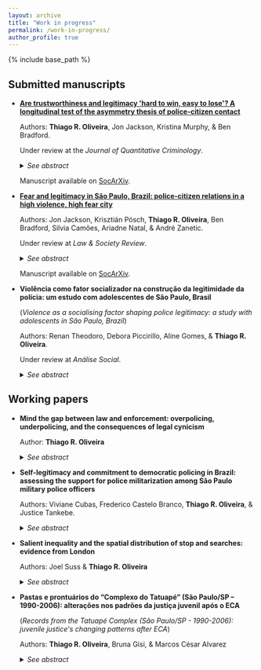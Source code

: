```yaml
---
layout: archive
title: "Work in progress"
permalink: /work-in-progress/
author_profile: true
---
```


{% include base_path %}

## Submitted manuscripts

- **[Are trustworthiness and legitimacy 'hard to win, easy to lose'? A longitudinal test of the asymmetry thesis of police-citizen contact](https://osf.io/preprints/socarxiv/adhbm/)**

  Authors: **Thiago R. Oliveira**, Jon Jackson, Kristina Murphy, & Ben Bradford.
  
  Under review at the <i>Journal of Quantitative Criminology</i>.
  
  <details>
  <summary><i>See abstract</i></summary>
  
  <b>Objectives</b>: Test the asymmetry thesis of police-citizen contact that police trustworthiness and legitimacy are affected more by negative than by positive experiences of interactions with legal agents by analyzing changes in attitudes towards the police after an encounter with the police. Test whether prior attitudes moderate the impact of contact on changes in attitudes towards the police.<br>
  
  <b>Methods</b>: A two-wave panel survey of a nationally representative sample of Australian adults measured people’s beliefs about police trustworthiness (procedural fairness and effectiveness), their duty to obey the police, their contact with the police between the two waves, and their satisfaction with process and outcome during those encounters. Analysis is carried out using autoregressive structural equation modeling and latent moderated structural models.<br>
  
  <b>Results</b>: The association between satisfaction with both process and outcome in police-citizen encounters and changes in attitudes towards the police is asymmetrical for trust in police effectiveness, symmetrical for trust in procedural fairness, and asymmetrical (in the opposite direction expected) for duty to obey the police. Little evidence of heterogeneity in the association between encounters and trust in procedural fairness and duty to obey, but prior levels of perceived effectiveness moderate the association between satisfaction with outcome and changes in trust in police effectiveness.<br>
  
  <b>Conclusions</b>: The association between police-citizen encounters and attitudes towards the police may not be as asymmetrical as previously thought, particularly for changes in trust in procedural fairness and legitimacy. Policy implications include considering public-police interactions as ‘teachable moments’ and potential sources for enhancing police trustworthiness and legitimacy.


  </details>
  
  Manuscript available on [SocArXiv](https://osf.io/preprints/socarxiv/adhbm/).
  
 
- **[Fear and legitimacy in São Paulo, Brazil: police-citizen relations in a high violence, high fear city](https://osf.io/preprints/socarxiv/3awrz/)**

  Authors: Jon Jackson, Krisztián Pósch, **Thiago R. Oliveira**, Ben Bradford, Silvia Camões, Ariadne Natal, & André Zanetic.
  
  Under review at <i>Law & Society Review</i>.
  
  <details>
  <summary><i>See abstract</i></summary>

  <b>Abstract</b>: In this paper we examine consensual and coercive police-citizen relations in São Paulo, Brazil. According to procedural justice theory, legitimacy operates as part of a virtuous circle, whereby normatively appropriate police behavior encourages public self-regulation and pro-active cooperation, which then reduces the need for coercive forms of social control. Tests of the theory in the US, UK, Australia and elsewhere typically pit normative versus instrumental accounts of crime-control policy against one another. But can consensual and coercive police-citizen power relations be so easily disentangled in a city in which many people fear crime, where some people fear police but tolerate extreme police violence, and where the image of the police as “just another (violent) gang” seems still to have significant cultural currency? Our analysis of the composition, predictors and potential consequences of police legitimacy highlights points of similarity and difference in police-citizen relations in this high violence, high fear city of the Global South.

  </details>
  
  Manuscript available on [SocArXiv](https://osf.io/preprints/socarxiv/3awrz/).


- **Violência como fator socializador na construção da legitimidade da polícia: um estudo com adolescentes de São Paulo, Brasil**

  (*Violence as a socialising factor shaping police legitimacy: a study with adolescents in São Paulo, Brazil*)

  Authors: Renan Theodoro, Debora Piccirillo, Aline Gomes, & **Thiago R. Oliveira**.
 
  Under review at <i>Análise Social</i>.

  <details>
  <summary><i>See abstract</i></summary>

  <b>Abstract</b>. This paper investigates how adolescents are socialised to accept or reject police violence and abuse of power, and how these dispositions influence police legitimacy. Data came from a survey with 724 participants born in 2005, residents of the city of São Paulo, Brazil. Direct and indirect effects of experiences of violence and police contact over adolescents evaluations of police were estimated using structural equation modelling. Results indicate that aggressive and illegal policing, as well as exposure to violence in the neighborhood erode confidence in policing.

  </details>

## Working papers

- **Mind the gap between law and enforcement: overpolicing, underpolicing, and the consequences of legal cynicism**

  Author: **Thiago R. Oliveira**
  
  <details>
  <summary><i>See abstract</i></summary>

  <b>Abstract</b>: People judge the legitimacy of legal institutions in relation to their judgements about the legitimacy of the law. Cynicism toward legal institutions refers to the gap between the two, when people expect the law to be enforced but do not believe the police have the right to enforce it. In this study, I analyze this novel conception of cynicism toward legal institutions in the city of São Paulo, Brazil, a high-crime context where violent interactions with armed military police officers are common in some neighborhoods but nonexistent in others. Drawing on three waves of data from a representative survey of adult residents of eight neighborhoods, I study the correlates, a potential cause, and the consequences of having cynic views about the police. Mixed-effects models assess the association with common correlates of legal attitudes such as neighborhood structural conditions and police trustworthiness, traditional and weighted two-way fixed effects models assess the impact of being stopped by the police at gun point, and a cross-lagged panel model assesses the reciprocal relationship between cynicism and attitudes towards the acceptability of use of violence. Results indicate that common correlates of legal attitudes are also associated with cynicism, that overpolicing feeds cynicism toward legal institutions, and that when the gap between views on the content and the agents of the law widens, conditions are created for the public to turn to alternative strategies of law enforcement. This study provides further evidence on the costs of aggressive policing, with implications to people's recognition of the ruling power of the law and the legal institutions.
  
    </details>

- **Self-legitimacy and commitment to democratic policing in Brazil: assessing the support for police militarization among São Paulo military police officers**

  Authors: Viviane Cubas, Frederico Castelo Branco, **Thiago R. Oliveira**, & Justice Tankebe.
  
  <details>
  <summary><i>See abstract</i></summary>

  <b>Abstract</b>: To what extent do police officers who are confident of their own authority support (or oppose) police militarization? Previous work has established possible links between police officers’ self-legitimacy and their commitment to democratic policing, which is based on principles of citizen participation, equity and responsiveness. Understood as the process through which policing activities take more and more characteristics of the military culture and behavior, police militarization premises on the idea that police officers should be trained as if they were going to war. Based on this nearly diametrical distinction and given the positive association found between self-legitimacy and commitment to democratic policing, we ask whether self-legitimacy is negatively associated with support for police militarization. Using data from a survey of officers from the São Paulo Military Police in 2016, we assess the extent to which measures of self-legitimacy are correlated with such support controlling for agents’ identification with military values – we also assess the extent to which self-legitimacy mediates the effects or other variables on support for police militarization, such as perceived public support and perceived distributive justice within the organization. Results of structural equation models indicate that while identification with military values mediate some statistical effects of perception of work environment on support for police militarization, self-belief in authority vested in them does not.

  </details>
  
- **Salient inequality and the spatial distribution of stop and searches: evidence from London**
  
  Authors: Joel Suss & **Thiago R. Oliveira**
  
  <details>
  <summary><i>See abstract</i></summary>
  
  <b>Abstract</b>: We study the relationship between salient, spatially-granular economic inequality and police stop and search behaviour in London. Our measure of local inequality is novel, based on real and estimated housing values. Combining this measure with granular stop and search data, we find LSOA-level inequality is strongly associated with the number of police stops, controlling for neighbourhood crime deprivation and other important contextual variables. We argue that, since police stops are discretionary, the effect of inequality is likely operating through a heightened sense of potential threat that is bred by the salience of inequality itself. Moreover, we find the interaction between local average wealth and inequality to be significant, suggesting that the effect of inequality on police stops depends on the level of average wealth: the wealthier an area is, the stronger the effect of inequality on police stops and searches. We perform a number of robustness checks, including in other metropolitan areas (Birmingham, Manchester and Liverpool), and find the results to hold. 
  
  </details>
  
- **Pastas e prontuários do “Complexo do Tatuapé” (São Paulo/SP – 1990-2006): alterações nos padrões da justiça juvenil após o ECA**

  (*Records from the Tatuapé Complex (São Paulo/SP - 1990-2006): juvenile justice's changing patterns after ECA*)
  
  Authors: **Thiago R. Oliveira**, Bruna Gisi, & Marcos César Alvarez
  
  <details>
  <summary><i>See abstract</i></summary>
  
  <b>Abstract</b>:
  
  </details>
